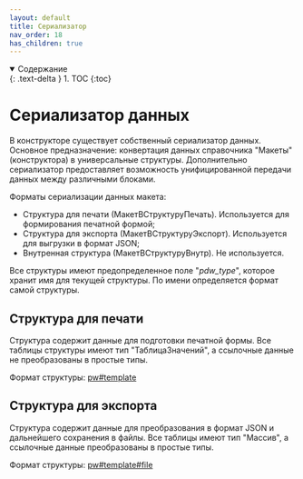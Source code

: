 ```yaml
---
layout: default
title: Сериализатор
nav_order: 18
has_children: true
---
```


<details open markdown="block">
  <summary>
    Содержание
  </summary>
  {: .text-delta }
1. TOC
{:toc}
</details>

# Сериализатор данных

В конструкторе существует собственный сериализатор данных. Основное предназначение: конвертация данных справочника "Макеты" (конструктора) в универсальные структуры. Дополнительно сериализатор предоставляет возможность унифицированной передачи данных между различными блоками.

Форматы сериализации данных макета:

* Структура для печати (МакетВСтруктуруПечать). Используется для формирования печатной формой;
* Структура для экспорта (МакетВСтруктуруЭкспорт). Используется для выгрузки в формат JSON;
* Внутренная структура (МакетВСтруктуруВнутр). Не используется.

Все структуры имеют предопределенное поле "_pdw_type_", которое хранит имя для текущей структуры. По имени определяется формат самой структуры.

## Структура для печати

Структура содержит данные для подготовки печатной формы. Все таблицы структуры имеют тип "ТаблицаЗначений", а ссылочные данные не преобразованы в простые типы.

Формат структуры: [pw#template][1]

## Структура для экспорта

Структура содержит данные для преобразования в формат JSON и дальнейшего сохранения в файлы. Все таблицы имеют тип "Массив", а ссылочные данные преобразованы в простые типы.

Формат структуры: [pw#template#file][2]



[1]: ./convert/pw_template.html
[2]: ./convert/pw_template_file.html
[3]: ./convert/pw_template.html#pwtemplateabout
[4]: ./convert/pw_template.html#pwtemplateattributes
[5]: ./convert/pw_template.html#pwtemplatedatasetfieldsrow